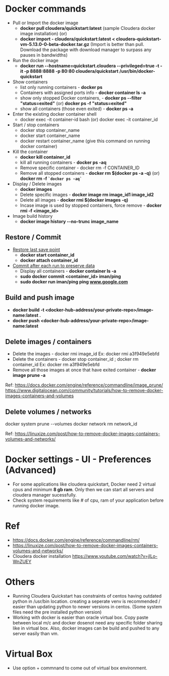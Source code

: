 # Docker commands
- Pull or Import the docker image 
    - **docker pull cloudera/quickstart:latest** (sample Cloudera docker image installation)
          (or)
    - **docker import - cloudera/quickstart:latest < cloudera-quickstart-vm-5.13.0-0-beta-docker.tar.gz** (Import is better than pull. Download the package with download manager to surpass any pauses in bandwidths)
- Run the docker image
    - **docker run --hostname=quickstart.cloudera --privileged=true -t -it -p 8888:8888 -p 80:80 cloudera/quickstart /usr/bin/docker-quickstart**
- Show containers 
  - list only running containers - **docker ps**
  - Containers with assigned ports info - **docker container ls -a**
  - show only stopped Docker containers,  - **docker ps --filter "status=exited"** (or) **docker ps -f "status=exited"**
  - show all containers (those even exited) - **docker ps -a**
- Enter the existing docker container shell
    - docker exec -it container-id bash (or) docker exec -it container_id
- Start / stop containers
    - docker stop container_name
    - docker start container_name
    - docker restart container_name (give this command on running docker container)
- Kill the container 
  - **docker kill container_id**
  - kill all running containers - **docker ps -aq** 
  - Remove specific container - docker rm -f CONTAINER_ID
  - Remove all stopped containers - **docker rm $(docker ps -a -q)**  (or) **docker rm -f `` `docker ps -aq` ``**
- Display / Delete images 
  - **docker images**
  - Delete specific images - **docker image rm image_id1 image_id2**   
  - Delete all images - **docker rmi $(docker images -q)**
  - Incase image is used by stopped containers, force remove - **docker rmi -f <image_id>**
- Image build history
  - **docker image history --no-trunc image_name**

## Restore / Commit 
- [Restore last save point](https://stackoverflow.com/a/19616598/5757129)
    - **docker start container_id**
    - **docker attach container_id**
- [Commit after each run to preserve data](https://stackoverflow.com/a/19586345/5757129)
    - Display all containers -  **docker container ls -a**
    - **sudo docker commit <container_id> iman/ping**
    - **sudo docker run iman/ping ping www.google.com**

 ## Build and push image
  - **docker build -t <docker-hub-address/your-private-repo>/image-name:latest .**
  - **docker push <docker-hub-address/your-private-repo>/image-name:latest**

## Delete images / containers
- Delete the images -  docker rmi image_id Ex: docker rmi a3f949e5ebfd
- Delete the containers - docker stop container_id ; docker rm container_id Ex: docker rm a3f949e5ebfd
- Remove all those images at once that have exited container - **docker image prune -a** 
 
 Ref: https://docs.docker.com/engine/reference/commandline/image_prune/
      https://www.digitalocean.com/community/tutorials/how-to-remove-docker-images-containers-and-volumes
      
 ## Delete volumes / networks 
 
 docker system prune --volumes
 docker network rm network_id
 
 Ref: https://linuxize.com/post/how-to-remove-docker-images-containers-volumes-and-networks/

# Docker settings - UI - Preferences (Advanced)

- For some applications like cloudera quickstart,  Docker need 2 virtual cpus and minimum **8 gb ram**. Only then we can start all servers and cloudera manager sucessfully.
- Check system requirements like # of cpu, ram of your application before running docker image.

# Ref
- https://docs.docker.com/engine/reference/commandline/rm/
- https://linuxize.com/post/how-to-remove-docker-images-containers-volumes-and-networks/
- Cloudera docker installation https://www.youtube.com/watch?v=jILo-WnZUEY

# Others
-  Running Cloudera Quickstart has constraints of centos having outdated python in /usr/bin location. creating a seperate venv  is recommended / easier than updating python to newer versions in centos. (Some system files need the pre installed python version)
- Working with docker is easier than oracle virtual box. Copy paste between local m/c and docker dosenot need any specific folder sharing like in virtual box. Also, docker images can be build and pushed to any server easily than vm. 
 
# Virtual Box
- Use option + commnand to come out of virtual box environment. 
